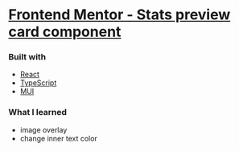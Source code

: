 # [Frontend Mentor - Stats preview card component](https://www.frontendmentor.io/challenges/stats-preview-card-component-8JqbgoU62)

### Built with

- [React](https://reactjs.org/)
- [TypeScript](https://www.typescriptlang.org/)
- [MUI](https://mui.com/)

### What I learned

- image overlay
- change inner text color
